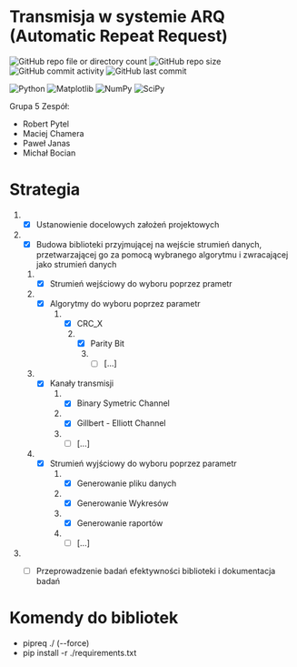 # Transmisja w systemie ARQ (Automatic Repeat Request)
![GitHub repo file or directory count](https://img.shields.io/github/directory-file-count/MikeStork/ProjektNIDUC)
![GitHub repo size](https://img.shields.io/github/repo-size/MikeStork/ProjektNIDUC)
![GitHub commit activity](https://img.shields.io/github/commit-activity/t/MikeStork/ProjektNIDUC?color=%2300ff00)
![GitHub last commit](https://img.shields.io/github/last-commit/MikeStork/ProjektNIDUC)

![Python](https://img.shields.io/badge/python-3670A0?style=for-the-badge&logo=python&logoColor=ffdd54) 
![Matplotlib](https://img.shields.io/badge/Matplotlib-%23ffffff.svg?style=for-the-badge&logo=Matplotlib&logoColor=black)
![NumPy](https://img.shields.io/badge/numpy-%23013243.svg?style=for-the-badge&logo=numpy&logoColor=white)
![SciPy](https://img.shields.io/badge/SciPy-%230C55A5.svg?style=for-the-badge&logo=scipy&logoColor=%white)

Grupa 5
Zespół: 
- Robert Pytel
- Maciej Chamera
- Paweł Janas
- Michał Bocian

# Strategia 
1. * [x] Ustanowienie docelowych założeń projektowych
2. * [x] Budowa biblioteki przyjmującej na wejście strumień danych, przetwarzającej go za pomocą wybranego algorytmu i zwracającej jako strumień danych
	1. * [x] Strumień wejściowy do wyboru poprzez prametr
	2. * [x] Algorytmy do wyboru poprzez parametr
   			1. * [x] CRC_X
        		2. * [x] Parity Bit
            		3. * [ ] [...]
	3. * [x] Kanały transmisji
    		1. * [x] Binary Symetric Channel
         	2. * [x] Gillbert - Elliott Channel
         	3. * [ ] [...] 	 	
	4. * [x] Strumień wyjściowy do wyboru poprzez parametr
    		1. * [x] Generowanie pliku danych
         	2. * [x] Generowanie Wykresów
         	3. * [x] Generowanie raportów
         	4. * [ ] [...] 
3. * [ ] Przeprowadzenie badań efektywności biblioteki i dokumentacja badań


# Komendy do bibliotek
- pipreq ./ (--force)
- pip install -r ./requirements.txt
